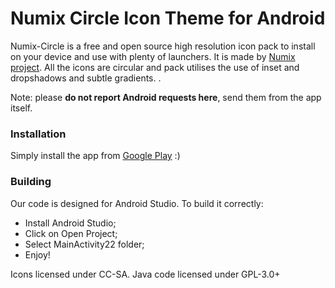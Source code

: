 Numix Circle Icon Theme for Android
==============
Numix-Circle is a free and open source high resolution icon pack to install on your device and use with plenty of launchers. It is made by [Numix project](http://numixproject.org).
All the icons are circular and pack utilises the use of inset and dropshadows and subtle gradients. .

Note: please **do not report Android requests here**, send them from the app itself.

### Installation
Simply install the app from [Google Play](https://play.google.com/store/apps/details?id=com.numix.icons_circle) :)

### Building
Our code is designed for Android Studio. To build it correctly:
- Install Android Studio;
- Click on Open Project;
- Select MainActivity22 folder;
- Enjoy!

Icons licensed under CC-SA.
Java code licensed under GPL-3.0+
